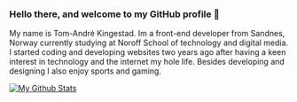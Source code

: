 ### Hello there, and welcome to my GitHub profile 👋

My name is Tom-André Kingestad. Im a front-end developer from Sandnes, Norway currently studying at Noroff School of technology and digital media. I started coding and developing websites two years ago after having a keen interest in technology and the internet my hole life. Besides developing and designing I also enjoy sports and gaming.


[![My Github Stats](https://github-readme-stats.vercel.app/api?username=TomAnKing)](https://github.com/anuraghazra/github-readme-stats)
